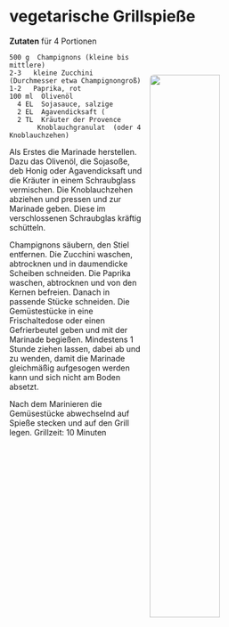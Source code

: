 vegetarische Grillspieße
==========================

**Zutaten** für 4 Portionen

<img align='right' style="margin:5ex 0 1ex 1em;border-radius:8px" width="50%" src="images/Blumenkohl-Brokkoli-Gemuese.jpg">

```
500 g  Champignons (kleine bis mittlere) 
2-3	  kleine Zucchini (Durchmesser etwa Champignongroß)
1-2	  Paprika, rot
100 ml	Olivenöl
  4 EL	Sojasauce, salzige
  2 EL	Agavendicksaft (
  2 TL	Kräuter der Provence
       Knoblauchgranulat  (oder 4 Knoblauchzehen)

```
Als Erstes die Marinade herstellen. Dazu das Olivenöl, die Sojasoße, deb Honig oder Agavendicksaft und die Kräuter in einem Schraubglass vermischen.
Die Knoblauchzehen abziehen und pressen und zur Marinade geben. Diese im verschlossenen Schraubglas kräftig schütteln.

Champignons säubern, den Stiel entfernen. Die Zucchini waschen, abtrocknen und in daumendicke Scheiben schneiden. Die Paprika waschen, abtrocknen und von den Kernen befreien. Danach in passende Stücke schneiden. Die Gemüstestücke in eine Frischaltedose oder einen Gefrierbeutel geben und mit der Marinade begießen. Mindestens 1 Stunde ziehen lassen, dabei ab und zu wenden, damit die Marinade gleichmäßig aufgesogen werden kann und sich nicht am Boden absetzt.

Nach dem Marinieren die Gemüsestücke abwechselnd auf Spieße stecken und auf den Grill legen.
Grillzeit: 10 Minuten  

